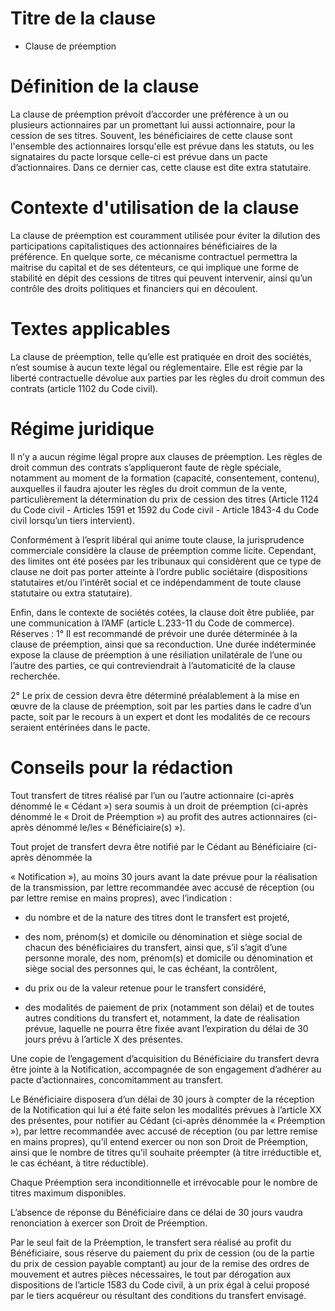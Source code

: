 Titre de la clause
=========

- Clause de préemption

# Définition de la clause 

La clause de préemption prévoit d’accorder une préférence à un ou plusieurs actionnaires par un promettant lui aussi 
actionnaire, pour la cession de ses titres. Souvent, les bénéficiaires de cette clause sont l'ensemble des actionnaires 
lorsqu'elle est prévue dans les statuts, ou les signataires du pacte lorsque celle-ci est prévue dans un pacte d’actionnaires. 
Dans ce dernier cas, cette clause est dite extra statutaire. 

# Contexte d'utilisation de la clause 

La clause de préemption est couramment utilisée pour éviter la dilution des participations capitalistiques des actionnaires 
bénéficiaires de la préférence. En quelque sorte, ce mécanisme contractuel permettra la maitrise du capital et de ses 
détenteurs, ce qui implique une forme de stabilité en dépit des cessions de titres qui peuvent intervenir, ainsi qu’un contrôle 
des droits politiques et financiers qui en découlent.


# Textes applicables 

La clause de préemption, telle qu’elle est pratiquée en droit des sociétés, n’est soumise à aucun texte légal ou réglementaire. 
Elle est régie par la liberté contractuelle dévolue aux parties par les règles du droit commun des contrats (article 1102 du 
Code civil).

# Régime juridique

Il n’y a aucun régime légal propre aux clauses de préemption. Les règles de droit commun des contrats s’appliqueront faute de 
règle spéciale, notamment au moment de la formation (capacité, consentement, contenu), auxquelles il faudra ajouter les règles 
du droit commun de la vente, particulièrement la détermination du prix de cession des titres (Article 1124 du Code civil - 
Articles 1591 et  1592 du Code civil - Article 1843-4 du Code civil lorsqu’un tiers intervient).

Conformément à l’esprit libéral qui anime toute clause, la jurisprudence commerciale considère la clause de préemption comme 
licite. Cependant, des limites ont été posées par les tribunaux qui considèrent que ce type de clause ne doit pas porter 
atteinte à l’ordre public sociétaire (dispositions statutaires et/ou l’intérêt social et ce indépendamment de toute clause 
statutaire ou extra statutaire).

Enfin, dans le contexte de sociétés cotées, la clause doit être publiée, par une communication à l’AMF (article L.233-11 du Code 
de commerce).
Réserves :
1° Il est recommandé de prévoir une durée déterminée à la clause de préemption, ainsi que sa reconduction. Une durée 
indéterminée expose la clause de préemption à une résiliation unilatérale de l’une ou l’autre des parties, ce qui 
contreviendrait à l’automaticité de la clause recherchée.

2° Le prix de cession devra être déterminé préalablement à la mise en œuvre de la clause de préemption, soit par les parties 
dans le cadre d’un pacte, soit par le recours à un expert et dont les modalités de ce recours seraient entérinées dans le pacte.


# Conseils pour la rédaction 

Tout transfert de titres réalisé par l’un ou l’autre actionnaire (ci-après dénommé le « Cédant ») sera soumis à un droit de 
préemption (ci-après dénommé le « Droit de Préemption ») au profit des autres actionnaires (ci-après dénommé le/les « 
Bénéficiaire(s) »).

Tout projet de transfert devra être notifié par le Cédant au Bénéficiaire (ci-après dénommée la

«	Notification »), au moins 30 jours avant la date prévue pour la réalisation de la transmission, par lettre recommandée avec 
accusé de réception (ou par lettre remise en mains propres), avec l’indication :

-	du nombre et de la nature des titres dont le transfert est projeté,

-	des nom, prénom(s) et domicile ou dénomination et siège social de chacun des bénéficiaires du transfert, ainsi que, s’il 
s’agit d’une personne morale, des nom, prénom(s) et domicile ou dénomination et siège social des personnes qui, le cas échéant, 
la contrôlent,

-	du prix ou de la valeur retenue pour le transfert considéré,

-	des modalités de paiement de prix (notamment son délai) et de toutes autres conditions du transfert et, notamment, la date de 
réalisation prévue, laquelle ne pourra être fixée avant l’expiration du délai de 30 jours prévu à l’article X des présentes.

Une copie de l’engagement d’acquisition du Bénéficiaire du transfert devra être jointe à la Notification, accompagnée de son 
engagement d’adhérer au pacte d’actionnaires, concomitamment au transfert.

Le Bénéficiaire disposera d’un délai de 30 jours à compter de la réception de la Notification qui lui a été faite selon les 
modalités prévues à l’article XX des présentes, pour notifier au Cédant (ci-après dénommée la « Préemption »), par lettre 
recommandée avec accusé de réception (ou par lettre remise en mains propres), qu’il entend exercer ou non son Droit de 
Préemption, ainsi que le nombre de titres qu’il souhaite préempter (à titre irréductible et, le cas échéant, à titre 
réductible).

Chaque Préemption sera inconditionnelle et irrévocable pour le nombre de titres maximum disponibles.

L’absence de réponse du Bénéficiaire dans ce délai de 30 jours vaudra renonciation à exercer son Droit de Préemption.

Par le seul fait de la Préemption, le transfert sera réalisé au profit du Bénéficiaire, sous réserve du paiement du prix de 
cession (ou de la partie du prix de cession payable comptant) au jour de la remise des ordres de mouvement et autres pièces 
nécessaires, le tout par dérogation aux dispositions de l’article 1583 du Code civil, à un prix égal à celui proposé par le 
tiers acquéreur ou résultant des conditions du transfert envisagé.
